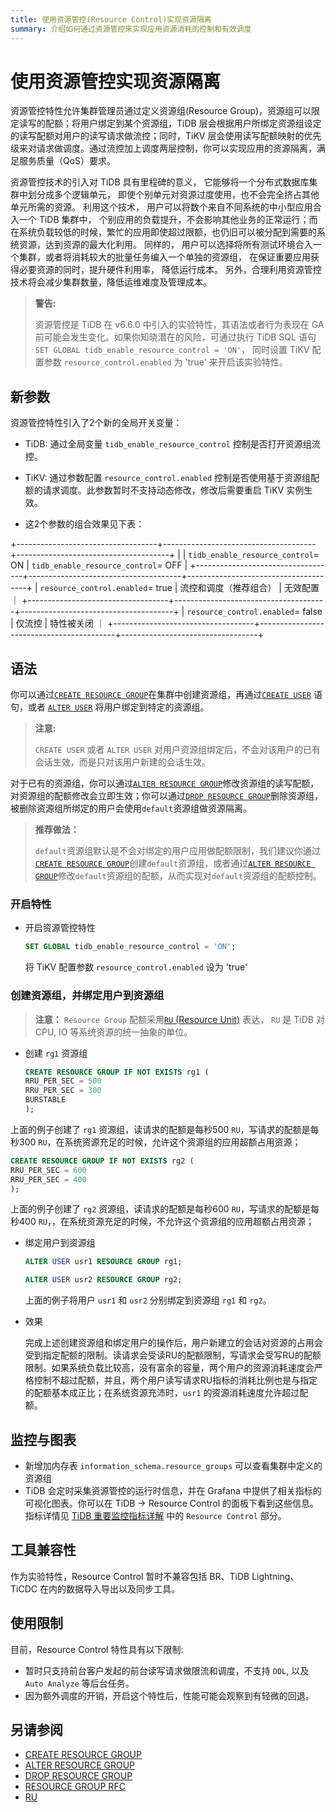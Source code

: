 ```yaml
---
title: 使用资源管控(Resource Control)实现资源隔离
summary: 介绍如何通过资源管控来实现应用资源消耗的控制和有效调度
---
```


# 使用资源管控实现资源隔离

资源管控特性允许集群管理员通过定义资源组(Resource Group)，资源组可以限定读写的配额；将用户绑定到某个资源组，TiDB 层会根据用户所绑定资源组设定的读写配额对用户的读写请求做流控；同时，TiKV 层会使用读写配额映射的优先级来对请求做调度。通过流控加上调度两层控制，你可以实现应用的资源隔离，满足服务质量（QoS）要求。

资源管控技术的引入对 TiDB 具有里程碑的意义， 它能够将一个分布式数据库集群中划分成多个逻辑单元， 即使个别单元对资源过度使用，也不会完全挤占其他单元所需的资源。 利用这个技术， 用户可以将数个来自不同系统的中小型应用合入一个 TiDB 集群中， 个别应用的负载提升，不会影响其他业务的正常运行；而在系统负载较低的时候，繁忙的应用即使超过限额，也仍旧可以被分配到需要的系统资源，达到资源的最大化利用。 同样的， 用户可以选择将所有测试环境合入一个集群，或者将消耗较大的批量任务编入一个单独的资源组， 在保证重要应用获得必要资源的同时，提升硬件利用率， 降低运行成本。 另外，合理利用资源管控技术将会减少集群数量，降低运维难度及管理成本。

> **警告:**
>
>资源管控是 TiDB 在 v6.6.0 中引入的实验特性，其语法或者行为表现在 GA 前可能会发生变化。如果你知晓潜在的风险，可通过执行 TiDB SQL 语句`SET GLOBAL tidb_enable_resource_control = 'ON'`， 同时设置 TiKV 配置参数 `resource_control.enabled` 为 'true' 来开启该实验特性。

## 新参数

资源管控特性引入了2个新的全局开关变量：
* TiDB: 通过全局变量 `tidb_enable_resource_control` 控制是否打开资源组流控。
* TiKV: 通过参数配置 `resource_control.enabled` 控制是否使用基于资源组配额的请求调度。此参数暂时不支持动态修改，修改后需要重启 TiKV 实例生效。

* 这2个参数的组合效果见下表：

+-----------------------------------+--------------------------------------+--------------------------------------+
|                                   | `tidb_enable_resource_control`= ON   | `tidb_enable_resource_control`= OFF  |
+-----------------------------------+--------------------------------------+--------------------------------------+
| `resource_control.enabled`= true  |          流控和调度（推荐组合）          |               无效配置                ｜
+-----------------------------------+--------------------------------------+--------------------------------------+
| `resource_control.enabled`= false |                 仅流控                |               特性被关闭              ｜
+-----------------------------------+------------------------------------------+----------------------------------+

## 语法

你可以通过[`CREATE RESOURCE GROUP`](/sql-statements/sql-statement-create-resource-group.md)在集群中创建资源组，再通过[`CREATE USER`](/sql-statements/sql-statement-create-user.md) 语句，或者 [`ALTER USER`](/sql-statements/sql-statement-alter-user.md) 将用户绑定到特定的资源组。

> **注意:**
> 
> `CREATE USER` 或者 `ALTER USER` 对用户资源组绑定后，不会对该用户的已有会话生效，而是只对该用户新建的会话生效。

对于已有的资源组，你可以通过[`ALTER RESOURCE GROUP`](/sql-statements/sql-statement-alter-resource-group.md)修改资源组的读写配额，对资源组的配额修改会立即生效；你可以通过[`DROP RESOURCE GROUP`](/sql-statements/sql-statement-drop-resource-group.md)删除资源组，被删除资源组所绑定的用户会使用`default`资源组做资源隔离。

> **推荐做法：**
> 
> `default`资源组默认是不会对绑定的用户应用做配额限制，我们建议你通过[`CREATE RESOURCE GROUP`](/sql-statements/sql-statement-create-resource-group.md)创建`default`资源组，或者通过[`ALTER RESOURCE GROUP`](/sql-statements/sql-statement-alter-resource-group.md)修改`default`资源组的配额，从而实现对`default`资源组的配额控制。

### 开启特性

- 开启资源管控特性

    ```sql
    SET GLOBAL tidb_enable_resource_control = 'ON';
    ```
    将 TiKV 配置参数 `resource_control.enabled` 设为 'true'
### 创建资源组，并绑定用户到资源组

>**注意：**
> `Resource Group` 配额采用[`RU` (Resource Unit)](/tidb-RU.md) 表达， `RU` 是 TiDB 对 CPU, IO 等系统资源的统一抽象的单位。

- 创建 `rg1` 资源组

    ```sql
    CREATE RESOURCE GROUP IF NOT EXISTS rg1 (
    RRU_PER_SEC = 500
    RRU_PER_SEC = 300
    BURSTABLE
    );
    ```

上面的例子创建了 `rg1` 资源组，读请求的配额是每秒500 `RU`，写请求的配额是每秒300 `RU`，在系统资源充足的时候，允许这个资源组的应用超额占用资源；

```sql
CREATE RESOURCE GROUP IF NOT EXISTS rg2 (
RRU_PER_SEC = 600
RRU_PER_SEC = 400
);
```

上面的例子创建了 `rg2` 资源组，读请求的配额是每秒600 `RU`，写请求的配额是每秒400 `RU`，，在系统资源充足的时候，不允许这个资源组的应用超额占用资源；

- 绑定用户到资源组

    ```sql
    ALTER USER usr1 RESOURCE GROUP rg1;
    ```

    ```sql
    ALTER USER usr2 RESOURCE GROUP rg2;
    ```

    上面的例子将用户 `usr1` 和 `usr2` 分别绑定到资源组 `rg1` 和 `rg2`。

- 效果

  完成上述创建资源组和绑定用户的操作后，用户新建立的会话对资源的占用会受到指定配额的限制。读请求会受读RU的配额限制，写请求会受写RU的配额限制。如果系统负载比较高，没有富余的容量，两个用户的资源消耗速度会严格控制不超过配额，并且，两个用户读写请求RU指标的消耗比例也是与指定的配额基本成正比；在系统资源充沛时，`usr1` 的资源消耗速度允许超过配额。

## 监控与图表

* 新增加内存表 `information_schema.resource_groups` 可以查看集群中定义的资源组
* TiDB 会定时采集资源管控的运行时信息，并在 Grafana 中提供了相关指标的可视化图表。你可以在 TiDB -> Resource Control 的面板下看到这些信息。指标详情见 [TiDB 重要监控指标详解](/grafana-tidb-dashboard.md) 中的 `Resource Control` 部分。

## 工具兼容性

作为实验特性，Resource Control 暂时不兼容包括 BR、TiDB Lightning、TiCDC 在内的数据导入导出以及同步工具。

## 使用限制

目前，Resource Control 特性具有以下限制:

* 暂时只支持前台客户发起的前台读写请求做限流和调度，不支持 `DDL`, 以及 `Auto Analyze` 等后台任务。
* 因为额外调度的开销，开启这个特性后，性能可能会观察到有轻微的回退。

## 另请参阅

* [CREATE RESOURCE GROUP](/sql-statements/sql-statement-create-resource-group.md)
* [ALTER RESOURCE GROUP](/sql-statements/sql-statement-alter-resource-group.md)
* [DROP RESOURCE GROUP](/sql-statements/sql-statement-drop-resource-group.md)
* [RESOURCE GROUP RFC](https://docs.google.com/document/d/1sV5EVv8Cdpc6aBCDihc2akpE0iuantPf/)
* [RU](/tidb-RU.md)